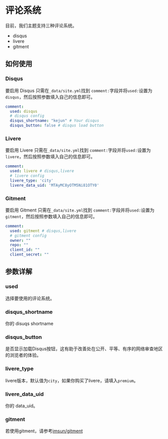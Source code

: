 # 评论系统

目前，我们主题支持三种评论系统。

* disqus
* livere
* gitment

## 如何使用

### Disqus

要启用 Disqus 只需在`_data/site.yml`找到 `comment:`字段并将`used:`设置为`disqus`，然后按照参数填入自己的信息即可。

```yaml
comment:
  used: disqus 
  # disqus config
  disqus_shortname: "kejun" # Your disqus 
  disqus_button: false # disqus load button
```

### Livere

要启用 Livere 只需在`_data/site.yml`找到 `comment:`字段并将`used:`设置为`livere`，然后按照参数填入自己的信息即可。

```yaml
comment:
  used: livere # disqus,livere
  # livere config
  livere_type: 'city'
  livere_data_uid: 'MTAyMC8yOTM5Ni81OTY0'
```

### Gitment

要启用 Gitment 只需在`_data/site.yml`找到 `comment:`字段并将`used:`设置为`gitment`，然后按照参数填入自己的信息即可。

```yaml
comment:
  used: gitment # disqus,livere
  # gitment config
  owner: ""
  repo: ""
  client_id: ""
  client_secret: ""
```

## 参数详解

### used

选择要使用的评论系统。

### disqus_shortname

你的 disuqs shortname

### disqus_button

是否显示加载Disqus按钮，这有助于改善处在公开、平等、有序的网络审查地区的浏览者的体验。

### livere_type

livere版本，默认值为`city`，如果你购买了livere，请填入`premium`。

### livere_data_uid

你的 data_uid。

### gitment

若使用gitment，请参考[imsun/gitment](https://github.com/imsun/gitment)